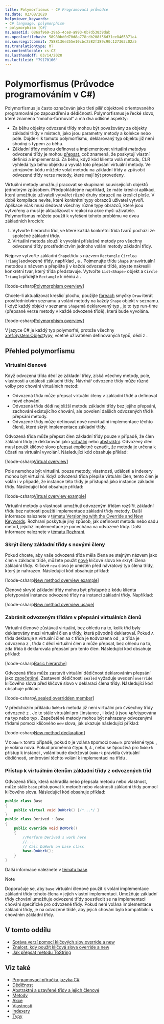 ```yaml
---
title: Polymorfismus - C# Programovací průvodce
ms.date: 02/08/2020
helpviewer_keywords:
- C# language, polymorphism
- polymorphism [C#]
ms.assetid: 086af969-29a5-4ce8-a993-0b7d53839dab
ms.openlocfilehash: 58980bd0d70d8a778cdb208f56d31ee8465871a4
ms.sourcegitcommit: 7588136e355e10cbc2582f389c90c127363c02a5
ms.translationtype: MT
ms.contentlocale: cs-CZ
ms.lasthandoff: 03/14/2020
ms.locfileid: "79170166"
---
```

# <a name="polymorphism-c-programming-guide"></a>Polymorfismus (Průvodce programováním v C#)

Polymorfismus je často označován jako třetí pilíř objektově orientovaného programování po zapouzdření a dědičnosti. Polymorfismus je řecké slovo, které znamená "mnoho-formoval" a má dva odlišné aspekty:
  
- Za běhu objekty odvozené třídy mohou být považovány za objekty základní třídy v místech, jako jsou parametry metody a kolekce nebo pole. Dojde-li k tomuto polymorfismu, deklarovaný typ objektu již není shodný s typem za běhu.
- Základní třídy mohou definovat a implementovat [virtuální](../../language-reference/keywords/virtual.md) *metody*a odvozené třídy je mohou [přepsat,](../../language-reference/keywords/override.md) což znamená, že poskytují vlastní definici a implementaci. Za běhu, když kód klienta volá metodu, CLR vyhledá typ běhu objektu a vyvolá toto přepsání virtuální metody. Ve zdrojovém kódu můžete volat metodu na základní třídy a způsobit odvozené třídy verze metody, které mají být provedeny.

Virtuální metody umožňují pracovat se skupinami souvisejících objektů jednotným způsobem. Předpokládejme například, že máte kreslicí aplikaci, která umožňuje uživateli vytvářet různé druhy obrazců na kreslicí ploše. V době kompilace nevíte, které konkrétní typy obrazců uživatel vytvoří. Aplikace však musí sledovat všechny různé typy obrazců, které jsou vytvořeny a musí je aktualizovat v reakci na akce myši uživatele. Polymorfismus můžete použít k vyřešení tohoto problému ve dvou základních krocích:

1. Vytvořte hierarchii tříd, ve které každá konkrétní třída tvarů pochází ze společné základní třídy.
1. Virtuální metoda slouží k vyvolání příslušné metody pro všechny odvozené třídy prostřednictvím jednoho volání metody základní třídy.

Nejprve vytvořte základní `Shape`třídu s názvem `Rectangle` `Circle`a `Triangle`odvozené třídy, například , a . Pojmenujte třídu `Shape` `Draw`virtuální metodou s názvem a přepište ji v každé odvozené třídě, abyste nakreslili konkrétní tvar, který třída představuje. Vytvořte `List<Shape>` objekt a `Circle` `Triangle`přidejte `Rectangle` k němu a .

[!code-csharp[Polymorphism overview](~/samples/snippets/csharp/objectoriented/Inheritance.cs#PolymorphismOverview)]

Chcete-li aktualizovat kreslicí plochu, použijte [foreach](../../language-reference/keywords/foreach-in.md) smyčky `Draw` iterát prostřednictvím seznamu a volání metody na každý `Shape` objekt v seznamu. I když každý objekt v seznamu `Shape`má deklarovaný typ , je to typ run-time (přepsané verze metody v každé odvozené třídě), která bude vyvolána.

[!code-csharp[Polymorphism overview](~/samples/snippets/csharp/objectoriented/Inheritance.cs#UsePolymorphism)]

V jazyce C# je každý typ polymorfní, protože všechny <xref:System.Object>typy, včetně uživatelem definovaných typů, dědí z .  

## <a name="polymorphism-overview"></a>Přehled polymorfismu

### <a name="virtual-members"></a>Virtuální členové

Když odvozená třída dědí ze základní třídy, získá všechny metody, pole, vlastnosti a události základní třídy. Návrhář odvozené třídy může různé volby pro chování virtuálních metod:

- Odvozená třída může přepsat virtuální členy v základní třídě a definovat nové chování.
- Odvozená třída dědí nejbližší metodu základní třídy bez jejího přepsání, zachování existujícího chování, ale povolení dalších odvozených tříd k přepsání metody.
- Odvozené třídy může definovat nové nevirtuální implementace těchto členů, které skrýt implementace základní třídy.

Odvozená třída může přepsat člen základní třídy pouze v případě, že člen základní třídy je deklarován jako [virtuální](../../language-reference/keywords/virtual.md) nebo [abstraktní](../../language-reference/keywords/abstract.md). Odvozený člen musí použít klíčové slovo [přepsat](../../language-reference/keywords/override.md) explicitně označit, že metoda je určena k účasti na virtuální vyvolání. Následující kód obsahuje příklad:

[!code-csharp[Virtual overview](~/samples/snippets/csharp/objectoriented/Inheritance.cs#VirtualMethods)]

Pole nemohou být virtuální. pouze metody, vlastnosti, události a indexery mohou být virtuální. Když odvozená třída přepíše virtuální člen, tento člen je volán i v případě, že instance této třídy je přístupná jako instance základní třídy. Následující kód obsahuje příklad:

[!code-csharp[Virtual overview example](~/samples/snippets/csharp/objectoriented/Inheritance.cs#VirtualMethods)]

Virtuální metody a vlastnosti umožňují odvozeným třídám rozšířit základní třídu bez nutnosti použití implementace základní třídy metody. Další informace naleznete v [tématu Versioning with the Override and New Keywords](./versioning-with-the-override-and-new-keywords.md). Rozhraní poskytuje jiný způsob, jak definovat metodu nebo sadu metod, jejichž implementace je ponechána na odvozené třídy. Další informace naleznete v [tématu Rozhraní](../interfaces/index.md).

### <a name="hide-base-class-members-with-new-members"></a>Skrýt členy základní třídy s novými členy

Pokud chcete, aby vaše odvozená třída měla člena se stejným názvem jako člen v základní třídě, můžete použít [nové](../../language-reference/keywords/new-modifier.md) klíčové slovo ke skrytí člena základní třídy. Klíčové `new` slovo je umístěn před návratový typ člena třídy, který je nahrazen. Následující kód obsahuje příklad:

[!code-csharp[New method overview example](~/samples/snippets/csharp/objectoriented/Inheritance.cs#NewMethods)]

Členové skryté základní třídy mohou být přístupné z kódu klienta přetypování instance odvozené třídy na instanci základní třídy. Například:

[!code-csharp[New method overview usage](~/samples/snippets/csharp/objectoriented/Inheritance.cs#UseNewMethods)]

### <a name="prevent-derived-classes-from-overriding-virtual-members"></a>Zabránit odvozeným třídám v přepsání virtuálních členů  

Virtuální členové zůstávají virtuální, bez ohledu na to, kolik tříd byly deklarovány mezi virtuální člen a třídy, která původně deklaroval. Pokud `A` třída deklaruje `B` virtuální člen `A`a `C` třída je `B`odvozena od , a třída je odvozena z , třída `C` dědí virtuální člen a může přepsat, bez ohledu na to, zda třída `B` deklarovala přepsání pro tento člen. Následující kód obsahuje příklad:

[!code-csharp[Basic hierarchy](~/samples/snippets/csharp/objectoriented/Hierarchy.cs#FirstHierarchy)]

Odvozená třída může zastavit virtuální dědičnost deklarováním přepsání jako [zapečetěné](../../language-reference/keywords/sealed.md). Zastavení dědičnosti `sealed` vyžaduje uvedení `override` klíčového slova před klíčové slovo v deklaraci člena třídy. Následující kód obsahuje příklad:

[!code-csharp[A sealed overridden member](~/samples/snippets/csharp/objectoriented/Hierarchy.cs#SealedOverride)]

V předchozím příkladu `DoWork` metoda již není virtuální pro `C`všechny třídy odvozené z . Je to stále virtuální pro `C`instance , i když `B` jsou `A`přetypována na typ nebo typ . Zapečetěné metody mohou být nahrazeny odvozenými třídami pomocí klíčového `new` slova, jak ukazuje následující příklad:

[!code-csharp[New method declaration](~/samples/snippets/csharp/objectoriented/Hierarchy.cs#NewDeclaration)]

V `DoWork` tomto případě, pokud `D` je volána `D`pomocí `DoWork` proměnné typu , je volána nová. Pokud proměnná `C`typu `B`, `A` , nebo se `D`používá pro `DoWork` přístup k instanci , volání bude dodržovat `DoWork` pravidla `C`virtuální dědičnosti, směrování těchto volání k implementaci na třídu .

### <a name="access-base-class-virtual-members-from-derived-classes"></a>Přístup k virtuálním členům základní třídy z odvozených tříd

Odvozená třída, která nahradila nebo přepsala metodu nebo vlastnost, může stále `base` přistupovat k metodě nebo vlastnosti základní třídy pomocí klíčového slova. Následující kód obsahuje příklad:

```csharp
public class Base
{
    public virtual void DoWork() {/*...*/ }
}
public class Derived : Base
{
    public override void DoWork()
    {
        //Perform Derived's work here
        //...
        // Call DoWork on base class
        base.DoWork();
    }
}
```

Další informace naleznete v [tématu base](../../language-reference/keywords/base.md).

> [!NOTE]
> Doporučuje se, aby `base` virtuální členové použít k volání implementace základní třídy tohoto člena v jejich vlastní implementaci. Umožňuje základní třídy chování umožňuje odvozené třídy soustředit se na implementaci chování specifické pro odvozené třídy. Pokud není volána implementace základní třídy, je na odvozené třídě, aby jejich chování bylo kompatibilní s chováním základní třídy.

## <a name="in-this-section"></a>V tomto oddílu

- [Správa verzí pomocí klíčových slov override a new](./versioning-with-the-override-and-new-keywords.md)
- [Znalost, kdy použít klíčová slova override a new](./knowing-when-to-use-override-and-new-keywords.md)
- [Jak přepsat metodu ToString](./how-to-override-the-tostring-method.md)

## <a name="see-also"></a>Viz také

- [Programovací příručka jazyka C#](../index.md)
- [Dědičnost](./inheritance.md)
- [Abstraktní a uzavřené třídy a jejich členové](./abstract-and-sealed-classes-and-class-members.md)
- [Metody](./methods.md)
- [Akce](../events/index.md)
- [Vlastnosti](./properties.md)
- [Indexery](../indexers/index.md)
- [Typy](../types/index.md)

